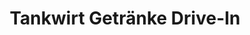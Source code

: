---
title: "Tankwirt Getränke Drive-In"
url: /grafschaft/tankwirt-getraenke-drive-in/
shop: Getränke
---